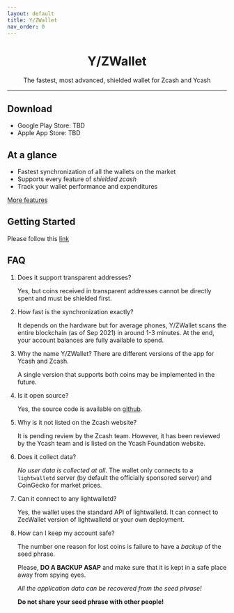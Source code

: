 ```yaml
---
layout: default
title: Y/ZWallet
nav_order: 0
---
```


<p align="center">
    <h1 align="center">Y/ZWallet</h1>
    <p align="center">The fastest, most advanced, shielded wallet for Zcash and Ycash</p>
</p>

---

## Download 

- Google Play Store: TBD
- Apple App Store: TBD

## At a glance

- Fastest synchronization of all the wallets on the market
- Supports every feature of *shielded zcash*
- Track your wallet performance and expenditures

[More features](features)

## Getting Started

Please follow this [link](getting-started)

## FAQ

1. Does it support transparent addresses?

   Yes, but coins received in transparent addresses cannot be directly spent and must
   be shielded first.
  
2. How fast is the synchronization exactly?

   It depends on the hardware but for average phones, Y/ZWallet scans the entire blockchain
   (as of Sep 2021) in around 1-3 minutes. At the end, your account balances are 
   fully available to spend.
   
3. Why the name Y/ZWallet? There are different versions of the app for Ycash and Zcash. 

   A single version that supports both coins may be implemented in the future.
   
4. Is it open source?
   
   Yes, the source code is available on [github](https://github.com/hhanh00/zwallet).
   
5. Why is it not listed on the Zcash website?

   It is pending review by the Zcash team.
   However, it has been reviewed by the Ycash team and is listed on the Ycash 
   Foundation website.
   
6. Does it collect data?

   *No user data is collected at all*. The wallet only connects to a `lightwalletd` server
   (by default the officially sponsored server) and CoinGecko for market prices.

7. Can it connect to any lightwalletd?

   Yes, the wallet uses the standard API of lightwalletd. It can connect to 
   ZecWallet version of lightwalletd or your own deployment.
   
8. How can I keep my account safe?

   The number one reason for lost coins is failure to have a *backup* of the 
   seed phrase.
   
   Please, **DO A BACKUP ASAP** and make sure that it is kept in a 
   safe place away from spying eyes.
   
   *All the application data can be recovered from the seed phrase!*
   
   **Do not share your seed phrase with other people!**